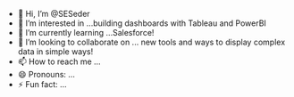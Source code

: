 - 👋 Hi, I’m @SESeder
- 👀 I’m interested in ...building dashboards with Tableau and PowerBI
- 🌱 I’m currently learning ...Salesforce!
- 💞️ I’m looking to collaborate on ... new tools and ways to display complex data in simple ways!
- 📫 How to reach me ...
- 😄 Pronouns: ...
- ⚡ Fun fact: ...

<!---
SESeder/SESeder is a ✨ special ✨ repository because its `README.md` (this file) appears on your GitHub profile.
You can click the Preview link to take a look at your changes.
--->
